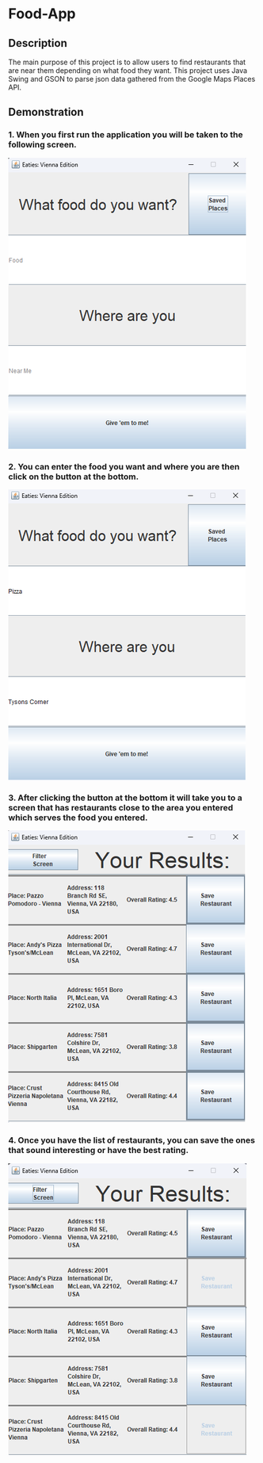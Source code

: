 # Food-App
## Description 
The main purpose of this project is to allow users to find restaurants that are near them depending on what food they want. This project uses Java Swing and GSON to parse json data gathered from the Google Maps Places API.

## Demonstration
### 1. When you first run the application you will be taken to the following screen.

![This is the home screen](InitialScreen.png)

### 2. You can enter the food you want and where you are then click on the button at the bottom.

![This is the home screen with updated values](UpdateValues.png)

### 3. After clicking the button at the bottom it will take you to a screen that has restaurants close to the area you entered which serves the food you entered.

![This is a screen that provides restuarants nearby with the preferred food](Results.png)

### 4. Once you have the list of restaurants, you can save the ones that sound interesting or have the best rating.
![This is what the screen will be like after saving some restaurants](SaveRestaurants.png)
